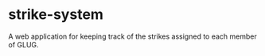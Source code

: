 # strike-system
A web application for keeping track of the strikes assigned to each member of GLUG.
